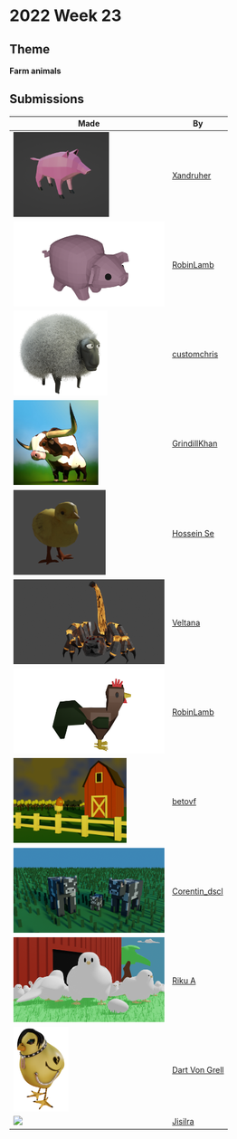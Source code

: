 # 2022 Week 23


## Theme

**Farm animals**


## Submissions

| Made | By |
|------|----|
| <img src="./Xandruher/pig.png" height="150" /> | [Xandruher](./Xandruher/) |
| <img src="./RobinLamb/pig.png" height="150" /> | [RobinLamb](./RobinLamb/) |
| <img src="./customchris/CharlesDanceSheep_.png" height="150" /> | [customchris](./customchris/) |
| <img src="./GrindillKhan/Weekly_Farm_Animal_GrindillKhan.jpg" height="150" /> | [GrindillKhan](./GrindillKhan/) |
| <img src="./HosseinSe/jooje.png" height="150" /> | [Hossein Se](./HosseinSe/) |
| <img src="./Veltana/Phantom_destroyer_of_ardor.png" height="150" /> | [Veltana](./Veltana/) |
| <img src="./RobinLamb/rooster.png" height="150" /> | [RobinLamb](./RobinLamb/) |
| <img src="./betovf/rooster-farm.png" height="150" /> | [betovf](./betovf/) |
| <img src="./Corentin_dscl/VACHE.png" height="150" /> | [Corentin_dscl](./Corentin_dscl/) |
| <img src="./RikuA/Chikkens.png" height="150" /> | [Riku A](./RikuA/) |
| <img src="./DartVonGrell/Emo_Chick_with_Daddy_Issues.png" height="150" /> | [Dart Von Grell](./DartVonGrell/) |
| <img src="./Jisilra/Sheep_WIP.png" height="150" /> | [Jisilra](./Jisilra/) |
